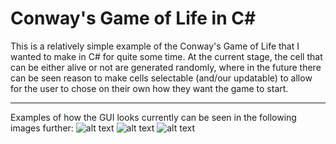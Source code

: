 # Conway's Game of Life in C#

This is a relatively simple example of the Conway's Game of Life that I wanted to make in C# for quite some time. At the current
stage, the cell that can be either alive or not are generated randomly, where in the future there can be seen reason to make cells
selectable (and/our updatable) to allow for the user to chose on their own how they want the game to start.

---

Examples of how the GUI looks currently can be seen in the following images further: 
![alt text](https://github.com/Si-ja/Conways-game-of-life-in-C-sharp/blob/master/Interface/Example1.PNG "Example 1")
![alt text](https://github.com/Si-ja/Conways-game-of-life-in-C-sharp/blob/master/Interface/Example2.PNG "Example 2")
![alt text](https://github.com/Si-ja/Conways-game-of-life-in-C-sharp/blob/master/Interface/Example3.PNG "Example 3")
